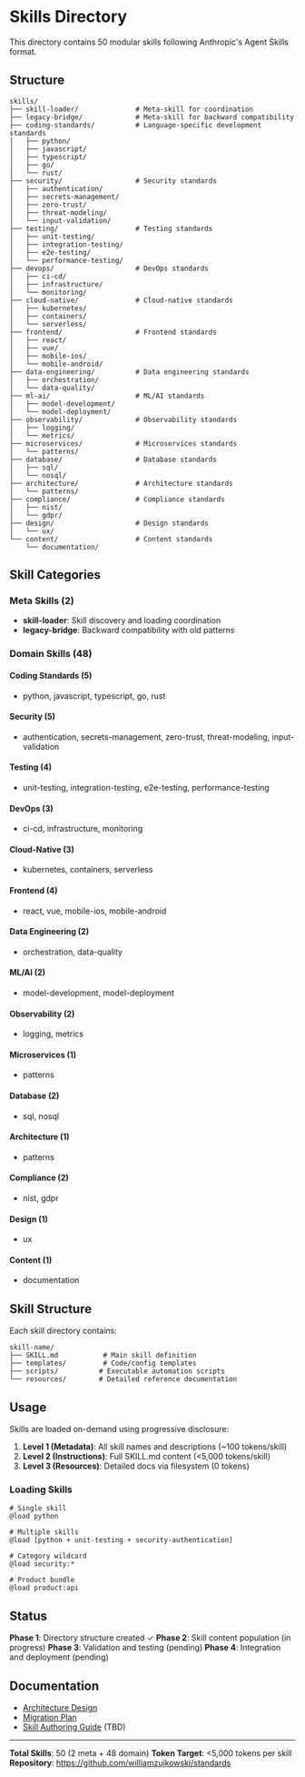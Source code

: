# Skills Directory

This directory contains 50 modular skills following Anthropic's Agent Skills format.

## Structure

```
skills/
├── skill-loader/              # Meta-skill for coordination
├── legacy-bridge/             # Meta-skill for backward compatibility
├── coding-standards/          # Language-specific development standards
│   ├── python/
│   ├── javascript/
│   ├── typescript/
│   ├── go/
│   └── rust/
├── security/                  # Security standards
│   ├── authentication/
│   ├── secrets-management/
│   ├── zero-trust/
│   ├── threat-modeling/
│   └── input-validation/
├── testing/                   # Testing standards
│   ├── unit-testing/
│   ├── integration-testing/
│   ├── e2e-testing/
│   └── performance-testing/
├── devops/                    # DevOps standards
│   ├── ci-cd/
│   ├── infrastructure/
│   └── monitoring/
├── cloud-native/              # Cloud-native standards
│   ├── kubernetes/
│   ├── containers/
│   └── serverless/
├── frontend/                  # Frontend standards
│   ├── react/
│   ├── vue/
│   ├── mobile-ios/
│   └── mobile-android/
├── data-engineering/          # Data engineering standards
│   ├── orchestration/
│   └── data-quality/
├── ml-ai/                     # ML/AI standards
│   ├── model-development/
│   └── model-deployment/
├── observability/             # Observability standards
│   ├── logging/
│   └── metrics/
├── microservices/             # Microservices standards
│   └── patterns/
├── database/                  # Database standards
│   ├── sql/
│   └── nosql/
├── architecture/              # Architecture standards
│   └── patterns/
├── compliance/                # Compliance standards
│   ├── nist/
│   └── gdpr/
├── design/                    # Design standards
│   └── ux/
└── content/                   # Content standards
    └── documentation/
```

## Skill Categories

### Meta Skills (2)

- **skill-loader**: Skill discovery and loading coordination
- **legacy-bridge**: Backward compatibility with old patterns

### Domain Skills (48)

#### Coding Standards (5)

- python, javascript, typescript, go, rust

#### Security (5)

- authentication, secrets-management, zero-trust, threat-modeling, input-validation

#### Testing (4)

- unit-testing, integration-testing, e2e-testing, performance-testing

#### DevOps (3)

- ci-cd, infrastructure, monitoring

#### Cloud-Native (3)

- kubernetes, containers, serverless

#### Frontend (4)

- react, vue, mobile-ios, mobile-android

#### Data Engineering (2)

- orchestration, data-quality

#### ML/AI (2)

- model-development, model-deployment

#### Observability (2)

- logging, metrics

#### Microservices (1)

- patterns

#### Database (2)

- sql, nosql

#### Architecture (1)

- patterns

#### Compliance (2)

- nist, gdpr

#### Design (1)

- ux

#### Content (1)

- documentation

## Skill Structure

Each skill directory contains:

```
skill-name/
├── SKILL.md           # Main skill definition
├── templates/         # Code/config templates
├── scripts/          # Executable automation scripts
└── resources/        # Detailed reference documentation
```

## Usage

Skills are loaded on-demand using progressive disclosure:

1. **Level 1 (Metadata)**: All skill names and descriptions (~100 tokens/skill)
2. **Level 2 (Instructions)**: Full SKILL.md content (<5,000 tokens/skill)
3. **Level 3 (Resources)**: Detailed docs via filesystem (0 tokens)

### Loading Skills

```
# Single skill
@load python

# Multiple skills
@load [python + unit-testing + security-authentication]

# Category wildcard
@load security:*

# Product bundle
@load product:api
```

## Status

**Phase 1**: Directory structure created ✓
**Phase 2**: Skill content population (in progress)
**Phase 3**: Validation and testing (pending)
**Phase 4**: Integration and deployment (pending)

## Documentation

- [Architecture Design](../docs/migration/architecture-design.md)
- [Migration Plan](../docs/migration/migration-plan.md)
- [Skill Authoring Guide](../docs/migration/skill-authoring-guide.md) (TBD)

---

**Total Skills**: 50 (2 meta + 48 domain)
**Token Target**: <5,000 tokens per skill
**Repository**: https://github.com/williamzujkowski/standards
